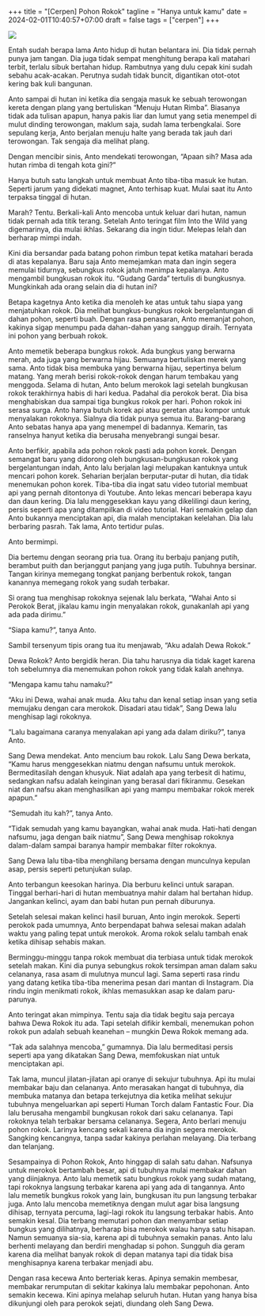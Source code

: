 +++
title = "[Cerpen] Pohon Rokok"
tagline  = "Hanya untuk kamu"
date = 2024-02-01T10:40:57+07:00
draft = false
tags = ["cerpen"]
+++

![](https://i.ibb.co/zrk9dKQ/stefan-cosma-Lkvjxa-P5w-Ng-unsplash.jpg)

Entah sudah berapa lama Anto hidup di hutan belantara ini. Dia tidak pernah punya jam tangan. Dia juga tidak sempat menghitung berapa kali matahari terbit, terlalu sibuk bertahan hidup. Rambutnya yang dulu cepak kini sudah sebahu acak-acakan. Perutnya sudah tidak buncit, digantikan otot-otot kering bak kuli bangunan.

Anto sampai di hutan ini ketika dia sengaja masuk ke sebuah terowongan kereta dengan plang yang bertuliskan “Menuju Hutan Rimba”. Biasanya tidak ada tulisan apapun, hanya pakis liar dan lumut yang setia menempel di mulut dinding terowongan, maklum saja, sudah lama terbengkalai. Sore sepulang kerja, Anto berjalan menuju halte yang berada tak jauh dari terowongan. Tak sengaja dia melihat plang.

Dengan mencibir sinis, Anto mendekati terowongan, “Apaan sih? Masa ada hutan rimba di tengah kota gini?”

Hanya butuh satu langkah untuk membuat Anto tiba-tiba masuk ke hutan. Seperti jarum yang didekati magnet, Anto terhisap kuat. Mulai saat itu Anto terpaksa tinggal di hutan.

Marah? Tentu. Berkali-kali Anto mencoba untuk keluar dari hutan, namun tidak pernah ada titik terang. Setelah Anto teringat film Into the Wild yang digemarinya, dia mulai ikhlas. Sekarang dia ingin tidur. Melepas lelah dan berharap mimpi indah.

Kini dia bersandar pada batang pohon rimbun tepat ketika matahari berada di atas kepalanya. Baru saja Anto memejamkan mata dan ingin segera memulai tidurnya, sebungkus rokok jatuh menimpa kepalanya. Anto mengambil bungkusan rokok itu. “Gudang Garda” tertulis di bungkusnya. Mungkinkah ada orang selain dia di hutan ini?

Betapa kagetnya Anto ketika dia menoleh ke atas untuk tahu siapa yang menjatuhkan rokok. Dia melihat bungkus-bungkus rokok bergelantungan di dahan pohon, seperti buah. Dengan rasa penasaran, Anto memanjat pohon, kakinya sigap menumpu pada dahan-dahan yang sanggup diraih. Ternyata ini pohon yang berbuah rokok.

Anto memetik beberapa bungkus rokok. Ada bungkus yang berwarna merah, ada juga yang berwarna hijau. Semuanya bertuliskan merek yang sama. Anto tidak bisa membuka yang berwarna hijau, sepertinya belum matang. Yang merah berisi rokok-rokok dengan harum tembakau yang menggoda. Selama di hutan, Anto belum merokok lagi setelah bungkusan rokok terakhirnya habis di hari kedua. Padahal dia perokok berat. Dia bisa menghabiskan dua sampai tiga bungkus rokok per hari. Pohon rokok ini serasa surga. Anto hanya butuh korek api atau geretan atau kompor untuk menyalakan rokoknya. Sialnya dia tidak punya semua itu. Barang-barang Anto sebatas hanya apa yang menempel di badannya. Kemarin, tas ranselnya hanyut ketika dia berusaha menyebrangi sungai besar.

Anto berfikir, apabila ada pohon rokok pasti ada pohon korek. Dengan semangat baru yang didorong oleh bungkusan-bungkusan rokok yang bergelantungan indah, Anto lalu berjalan lagi melupakan kantuknya untuk mencari pohon korek. Seharian berjalan berputar-putar di hutan, dia tidak menemukan pohon korek. Tiba-tiba dia ingat satu video tutorial membuat api yang pernah ditontonya di Youtube. Anto lekas mencari beberapa kayu dan daun kering. Dia lalu menggesekkan kayu yang dikelilingi daun kering, persis seperti apa yang ditampilkan di video tutorial. Hari semakin gelap dan Anto bukannya menciptakan api, dia malah menciptakan kelelahan. Dia lalu berbaring pasrah. Tak lama, Anto tertidur pulas.

Anto bermimpi.

Dia bertemu dengan seorang pria tua. Orang itu berbaju panjang putih, berambut puith dan berjanggut panjang yang juga putih. Tubuhnya bersinar. Tangan kirinya memegang tongkat panjang berbentuk rokok, tangan kanannya memegang rokok yang sudah terbakar.

Si orang tua menghisap rokoknya sejenak lalu berkata, “Wahai Anto si Perokok Berat, jikalau kamu ingin menyalakan rokok, gunakanlah api yang ada pada dirimu.”

“Siapa kamu?”, tanya Anto.

Sambil tersenyum tipis orang tua itu menjawab, “Aku adalah Dewa Rokok.”

Dewa Rokok? Anto bergidik heran. Dia tahu harusnya dia tidak kaget karena toh sebelumnya dia menemukan pohon rokok yang tidak kalah anehnya.

“Mengapa kamu tahu namaku?”

“Aku ini Dewa, wahai anak muda. Aku tahu dan kenal setiap insan yang setia memujaku dengan cara merokok. Disadari atau tidak”, Sang Dewa lalu menghisap lagi rokoknya.

“Lalu bagaimana caranya menyalakan api yang ada dalam diriku?”, tanya Anto.

Sang Dewa mendekat. Anto mencium bau rokok. Lalu Sang Dewa berkata, “Kamu harus menggesekkan niatmu dengan nafsumu untuk merokok. Bermeditasilah dengan khusyuk. Niat adalah apa yang terbesit di hatimu, sedangkan nafsu adalah keinginan yang berasal dari fikiranmu. Gesekan niat dan nafsu akan menghasilkan api yang mampu membakar rokok merek apapun.”

“Semudah itu kah?”, tanya Anto.

“Tidak semudah yang kamu bayangkan, wahai anak muda. Hati-hati dengan nafsumu, jaga dengan baik niatmu”, Sang Dewa menghisap rokoknya dalam-dalam sampai baranya hampir membakar filter rokoknya.

Sang Dewa lalu tiba-tiba menghilang bersama dengan munculnya kepulan asap, persis seperti petunjukan sulap.

Anto terbangun keesokan harinya. Dia berburu kelinci untuk sarapan. Tinggal berhari-hari di hutan membuatnya mahir dalam hal bertahan hidup. Jangankan kelinci, ayam dan babi hutan pun pernah diburunya.

Setelah selesai makan kelinci hasil buruan, Anto ingin merokok. Seperti perokok pada umumnya, Anto berpendapat bahwa selesai makan adalah waktu yang paling tepat untuk merokok. Aroma rokok selalu tambah enak ketika dihisap sehabis makan.

Berminggu-minggu tanpa rokok membuat dia terbiasa untuk tidak merokok setelah makan. Kini dia punya sebungkus rokok tersimpan aman dalam saku celananya, rasa asam di mulutnya muncul lagi. Sama seperti rasa rindu yang datang ketika tiba-tiba menerima pesan dari mantan di Instagram. Dia rindu ingin menikmati rokok, ikhlas memasukkan asap ke dalam paru-parunya.

Anto teringat akan mimpinya. Tentu saja dia tidak begitu saja percaya bahwa Dewa Rokok itu ada. Tapi setelah difikir kembali, menemukan pohon rokok pun adalah sebuah keanehan – mungkin Dewa Rokok memang ada.

“Tak ada salahnya mencoba,” gumamnya. Dia lalu bermeditasi persis seperti apa yang dikatakan Sang Dewa, memfokuskan niat untuk menciptakan api.

Tak lama, muncul jilatan-jilatan api oranye di sekujur tubuhnya. Api itu mulai membakar baju dan celananya. Anto merasakan hangat di tubuhnya, dia membuka matanya dan betapa terkejutnya dia ketika melihat sekujur tubuhnya mengeluarkan api seperti Human Torch dalam Fantastic Four. Dia lalu berusaha mengambil bungkusan rokok dari saku celananya. Tapi rokoknya telah terbakar bersama celananya. Segera, Anto berlari menuju pohon rokok. Larinya kencang sekali karena dia ingin segera merokok. Sangking kencangnya, tanpa sadar kakinya perlahan melayang. Dia terbang dan telanjang.

Sesampainya di Pohon Rokok, Anto hinggap di salah satu dahan. Nafsunya untuk merokok bertambah besar, api di tubuhnya mulai membakar dahan yang diinjaknya. Anto lalu memetik satu bungkus rokok yang sudah matang, tapi rokoknya langsung terbakar karena api yang ada di tangannya. Anto lalu memetik bungkus rokok yang lain, bungkusan itu pun langsung terbakar juga. Anto lalu mencoba memetiknya dengan mulut agar bisa langsung dihisap, ternyata percuma, lagi-lagi rokok itu langsung terbakar habis. Anto semakin kesal. Dia terbang memutari pohon dan menyambar setiap bungkus yang dilihatnya, berharap bisa merokok walau hanya satu hisapan. Namun semuanya sia-sia, karena api di tubuhnya semakin panas. Anto lalu berhenti melayang dan berdiri menghadap si pohon. Sungguh dia geram karena dia melihat banyak rokok di depan matanya tapi dia tidak bisa menghisapnya karena terbakar menjadi abu.

Dengan rasa kecewa Anto berteriak keras. Apinya semakin membesar, membakar rerumputan di sekitar kakinya lalu membakar pepohonan. Anto semakin kecewa. Kini apinya melahap seluruh hutan. Hutan yang hanya bisa dikunjungi oleh para perokok sejati, diundang oleh Sang Dewa.
